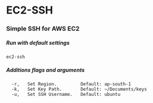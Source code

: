 # EC2-SSH
### Simple SSH for AWS EC2

##### Run with default settings
```ec2-ssh```

##### Additions flags and arguments
```
  -r,   Set Region.         Default: ap-south-1
  -k,   Set Key Path.       Default: ~/Documents/keys
  -u,   Set SSH Username.   Default: ubuntu
```
